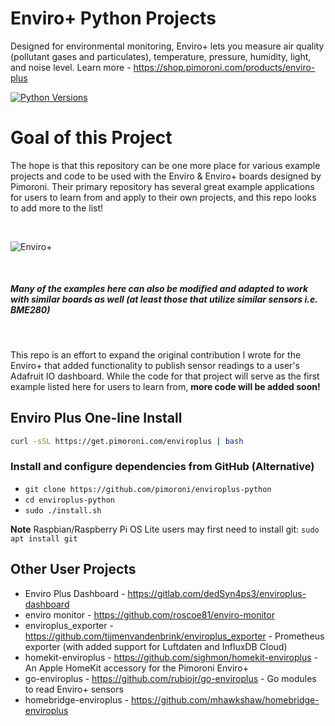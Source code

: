 # Enviro+ Python Projects

Designed for environmental monitoring, Enviro+ lets you measure air quality (pollutant gases and particulates), temperature, pressure, humidity, light, and noise level. Learn more - https://shop.pimoroni.com/products/enviro-plus

[![Python Versions](https://img.shields.io/pypi/pyversions/enviroplus.svg)](https://pypi.python.org/pypi/enviroplus)

# Goal of this Project

The hope is that this repository can be one more place for various example projects and code to be used with the Enviro & Enviro+ boards designed by Pimoroni. Their primary repository has several great example applications for users to learn from and apply to their own projects, and this repo looks to add more to the list!

<br>

![Enviro+](https://github.com/pimoroni/enviroplus-python/raw/master/Enviro-Plus-pHAT.jpg "Enviro+") 

<br>

##### Many of the examples here can also be modified and adapted to work with similar boards as well (at least those that utilize similar sensors i.e. BME280)

<br>

This repo is an effort to expand the original contribution I wrote for the Enviro+ that added functionality to publish sensor readings to a user's Adafruit IO dashboard. While the code for that project will serve as the first example listed here for users to learn from, **more code will be added soon!**

## Enviro Plus One-line Install

```bash
curl -sSL https://get.pimoroni.com/enviroplus | bash
```

### Install and configure dependencies from GitHub (Alternative)

* `git clone https://github.com/pimoroni/enviroplus-python`
* `cd enviroplus-python`
* `sudo ./install.sh`

**Note** Raspbian/Raspberry Pi OS Lite users may first need to install git: `sudo apt install git`


## Other User Projects

* Enviro Plus Dashboard - https://gitlab.com/dedSyn4ps3/enviroplus-dashboard
* enviro monitor - https://github.com/roscoe81/enviro-monitor
* enviroplus_exporter - https://github.com/tijmenvandenbrink/enviroplus_exporter - Prometheus exporter (with added support for Luftdaten and InfluxDB Cloud)
* homekit-enviroplus - https://github.com/sighmon/homekit-enviroplus - An Apple HomeKit accessory for the Pimoroni Enviro+
* go-enviroplus - https://github.com/rubiojr/go-enviroplus - Go modules to read Enviro+ sensors
* homebridge-enviroplus - https://github.com/mhawkshaw/homebridge-enviroplus
